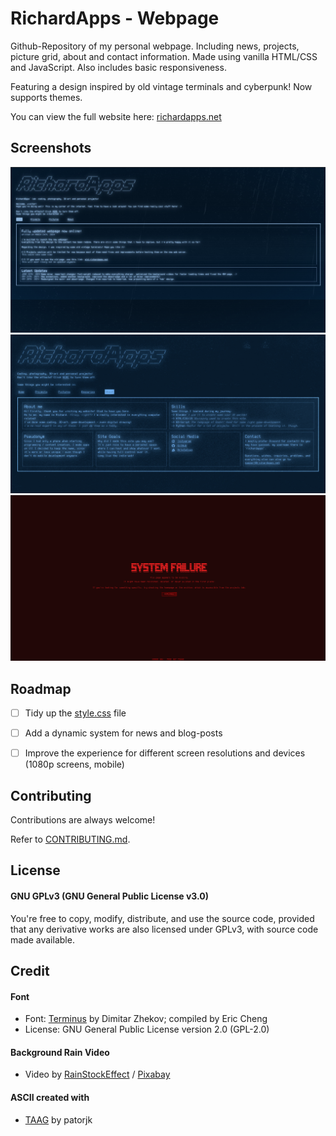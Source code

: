 
# RichardApps - Webpage
Github-Repository of my personal webpage. Including news, projects, picture grid, about and contact information.
Made using vanilla HTML/CSS and JavaScript. Also includes basic responsiveness.

Featuring a design inspired by old vintage terminals and cyberpunk!
Now supports themes.

You can view the full website here:
[richardapps.net](https://richardapps.net)

## Screenshots

![App Screenshot](/assets/preview.png)
![App Screenshot](/assets/preview_2.png)
![App Screenshot](/assets/preview_3.png)

## Roadmap
- [ ] Tidy up the [style.css](styles.css) file

- [ ] Add a dynamic system for news and blog-posts

- [ ] Improve the experience for different screen resolutions and devices (1080p screens, mobile)

## Contributing

Contributions are always welcome!

Refer to [CONTRIBUTING.md](CONTRIBUTING.md).

## License
#### GNU GPLv3 (GNU General Public License v3.0)

You're free to copy, modify, distribute, and use the source code, provided that any derivative works are also licensed under GPLv3, with source code made available.

## Credit

#### Font
- Font: [Terminus](https://github.com/chrissimpkins/codeface/tree/master/fonts/terminus) by Dimitar Zhekov; compiled by Eric Cheng
- License: GNU General Public License version 2.0 (GPL-2.0)

#### Background Rain Video
- Video by [RainStockEffect](https://pixabay.com/users/rainstockeffect-34483686/) / [Pixabay](https://pixabay.com/videos/raindrops-drops-rain-water-liquid-158959/)

#### ASCII created with
- [TAAG](https://patorjk.com/software/taag) by patorjk